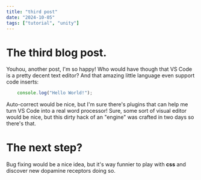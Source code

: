 ```yaml
---
title: "third post"
date: "2024-10-05"
tags: ["tutorial", "unity"]
---
```


# The third blog post. 

Youhou, another post, I'm so happy!
Who would have though that VS Code is a pretty decent text editor?
And that amazing little language even support code inserts: 

```javascript
    console.log("Hello World!"); 
```

Auto-correct would be nice, but I'm sure there's plugins that can help me turn VS Code into a real word processor!
Sure, some sort of visual editor would be nice, but this dirty hack of an "engine" was crafted in two days so there's that. 

# The next step?

Bug fixing would be a nice idea, but it's way funnier to play with **css** and discover new dopamine receptors doing so. 